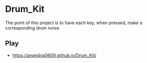 # Drum_Kit
The point of this project is to have each key, when pressed, make a corresponding drum noise.

## Play
- https://anandraj0609.github.io/Drum_Kit/
